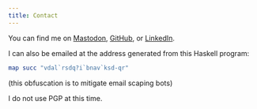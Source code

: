 ```yaml
---
title: Contact
---
```


You can find me on <a rel="me" href="https://types.pl/@jw">Mastodon</a>, <a rel="me" href="https://github.com/9nine9nine9">GitHub</a>, or <a rel="me" href="https://linkedin.com/in/jacobjwalters">LinkedIn</a>.

I can also be emailed at the address
generated from this Haskell program:

```hs
map succ "vdal`rsdq?i`bnav`ksd-qr"
```

(this obfuscation is to mitigate email scaping bots)

I do not use PGP at this time.
